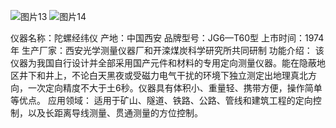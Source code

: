 ![图片13](https://github.com/user-attachments/assets/8b5c6f87-8459-475e-9a52-01aab350177c)
![图片14](https://github.com/user-attachments/assets/0999c56d-a5e9-4a32-8fb2-2f9f5070b0c8)

仪器名称：陀螺经纬仪
产地：中国西安
品牌型号：JG6—T60型
上市时间：1974年
生产厂家：西安光学测量仪器厂和开滦煤炭科学研究所共同研制 
功能介绍：
   该仪器为我国自行设计并全部采用国产元件和材料的专用定向测量仪器。能在隐蔽地区井下和井上，不论白天黑夜或受磁力电气干扰的环境下独立测定出地理真北方向，一次定向精度不大于土6秒。仪器具有体积小、重量轻、携带方便，操作简单等优点。
应用领域：
   适用于矿山、隧道、铁路、公路、管线和建筑工程的定向控制，以及长距离导线测量、贯通测量的方位控制。